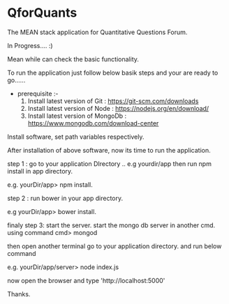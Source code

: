 # QforQuants
The MEAN stack application for Quantitative Questions Forum.


In Progress.... :)

Mean while can check the basic functionality.

To run the application just follow below basik steps and your are ready to go......

* prerequisite :-
    1) Install latest version of Git    : https://git-scm.com/downloads
    2) Install latest version of Node   : https://nodejs.org/en/download/
    3) Install latest version of MongoDb : https://www.mongodb.com/download-center

Install software, set path variables respectively.

After installation of above software, now its time to run the application.

step 1 : go to your application DIrectory .. e.g yourdir/app
then run npm install in app directory.

  e.g. yourDir/app> npm install.
  
step 2 : run bower in your app directory.

  e.g yourDir/app> bower install.
  
finaly step 3: start the server.
  start the mongo db server in another cmd. using command 
    cmd> mongod
    
 then open another terminal go to your application directory. and run below command
 
 e.g. yourDir/app/server> node index.js
  
  now open the browser and type 'http://localhost:5000'
  
  
  Thanks.
  




